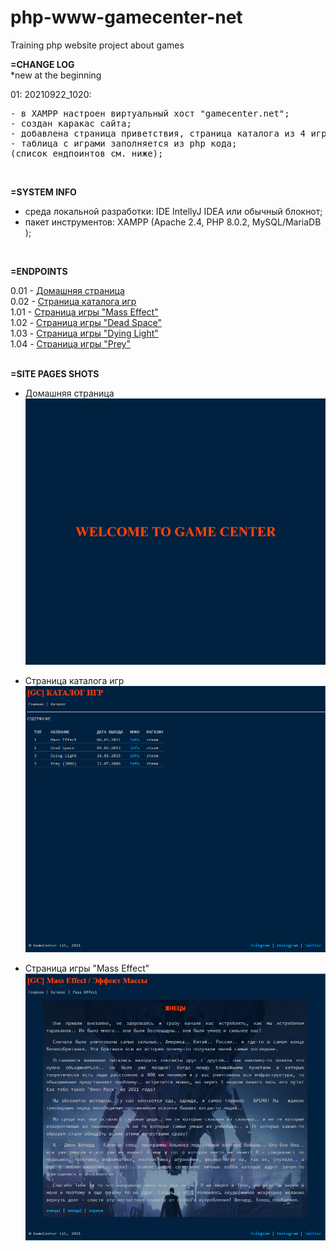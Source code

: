 # php-www-gamecenter-net
Training php website project about games
<br>

**=CHANGE LOG**<br>
*new at the beginning <br>

01: 20210922_1020:
<pre>
- в XAMPP настроен виртуальный хост "gamecenter.net";
- создан каракас сайта;
- добавлена страница приветствия, страница каталога из 4 игр и страницы с описанием игр;
- таблица с играми заполняется из php кода;
(список ендпоинтов см. ниже);
</pre>
<br>

**=SYSTEM INFO**
- среда локальной разработки: IDE IntellyJ IDEA или обычный блокнот;<br>
- пакет инструментов: XAMPP (Apache 2.4, PHP 8.0.2, MySQL/MariaDB );<br>
<br>

**=ENDPOINTS**

  0.01 - [Домашняя страница](http://gamecenter.net/) <br>
  0.02 - [Страница каталога игр](http://gamecenter.net/cat.php) <br>
  1.01 - [Страница игры "Mass Effect"](http://gamecenter.net/games/mass-effect.php) <br>
  1.02 - [Страница игры "Dead Space"](http://gamecenter.net/games/dead-space.php) <br>
  1.03 - [Страница игры "Dying Light"](http://gamecenter.net/games/dying-light.php) <br>
  1.04 - [Страница игры "Prey"](http://gamecenter.net/games/prey-2006.php) <br>
<br>


**=SITE PAGES SHOTS**
- Домашняя страница
![homePage](_preview/site-preview_20210922_1020_home.png?raw=true)

- Страница каталога игр
![gameCatalogue](_preview/site-preview_20210922_1020_cat.png?raw=true)

- Страница игры "Mass Effect"
![MassEffect](_preview/site-preview_20210922_1020_mass-effect.png?raw=true)
